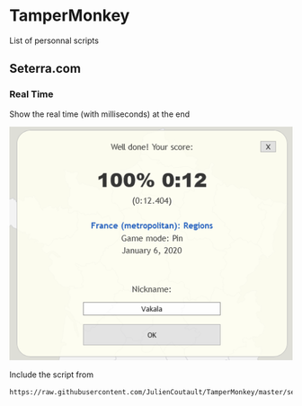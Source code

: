 # TamperMonkey

List of personnal scripts

## Seterra.com

### Real Time

Show the real time (with milliseconds) at the end

![Proof of concept](https://raw.githubusercontent.com/JulienCoutault/TamperMonkey/master/img-0.png)

Include the script from 

```
https://raw.githubusercontent.com/JulienCoutault/TamperMonkey/master/seterra.com/real_time.js
```


